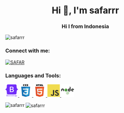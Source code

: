 <h1 align="center">Hi 👋, I'm safarrr</h1>
<h3 align="center">Hi I from Indonesia</h3>

<p align="left"> <img src="https://komarev.com/ghpvc/?username=safarrr&label=Profile%20views&color=0e75b6&style=flat" alt="safarrr" /> </p>

<h3 align="left">Connect with me:</h3>
<p align="left">
<a href="https://discord.gg/gyjwv3RHky" target="blank"><img align="center" src="https://cdn.jsdelivr.net/npm/simple-icons@3.0.1/icons/discord.svg" alt="SAFAR" height="30" width="40" /></a>
</p>

<h3 align="left">Languages and Tools:</h3>
<p align="left"> <a href="https://getbootstrap.com" target="_blank"> <img src="https://raw.githubusercontent.com/devicons/devicon/master/icons/bootstrap/bootstrap-plain-wordmark.svg" alt="bootstrap" width="40" height="40"/> </a> <a href="https://www.w3schools.com/css/" target="_blank"> <img src="https://raw.githubusercontent.com/devicons/devicon/master/icons/css3/css3-original-wordmark.svg" alt="css3" width="40" height="40"/> </a> <a href="https://www.w3.org/html/" target="_blank"> <img src="https://raw.githubusercontent.com/devicons/devicon/master/icons/html5/html5-original-wordmark.svg" alt="html5" width="40" height="40"/> </a> <a href="https://developer.mozilla.org/en-US/docs/Web/JavaScript" target="_blank"> <img src="https://raw.githubusercontent.com/devicons/devicon/master/icons/javascript/javascript-original.svg" alt="javascript" width="40" height="40"/> </a> <a href="https://nodejs.org" target="_blank"> <img src="https://raw.githubusercontent.com/devicons/devicon/master/icons/nodejs/nodejs-original-wordmark.svg" alt="nodejs" width="40" height="40"/> </a> </p>

<p><img align="left" src="https://github-readme-stats.vercel.app/api/top-langs?username=safarrr&&theme=chartreuse-dark&show_icons=true&locale=en&layout=compact" alt="safarrr" /></p>

<p>&nbsp;<img align="center" src="https://github-readme-stats.vercel.app/api?username=safarrr&theme=chartreuse-dark&show_icons=true&locale=en" alt="safarrr" /></p>

